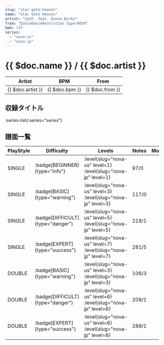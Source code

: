 ```yaml
---
slug: "star-gate-heaven"
name: "Star Gate Heaven"
artist: "SySF. feat. Donna Burke"
from: "DanceDanceRevolution SuperNOVA"
bpm: 145
series:
  - "nova-us"
  - "nova-jp"
---
```


# {{ $doc.name }} / {{ $doc.artist }}

|Artist|BPM|From|
|------|---|----|
|{{ $doc.artist }}|{{ $doc.bpm }}|{{ $doc.from }}|

## 収録タイトル

:series-list{:series="series"}

## 譜面一覧

|PlayStyle|Difficulty|Levels|Notes|Movie|
|---------|----------|------|-----|-----|
|SINGLE| :badge[BEGINNER]{type="info"}|<div class="field is-grouped is-grouped-multiline"> :level{slug="nova-us" level=1} :level{slug="nova-jp" level=1}</div>|97/0||
|SINGLE| :badge[BASIC]{type="warning"}|<div class="field is-grouped is-grouped-multiline"> :level{slug="nova-us" level=3} :level{slug="nova-jp" level=3}</div>|117/0||
|SINGLE| :badge[DIFFICULT]{type="danger"}|<div class="field is-grouped is-grouped-multiline"> :level{slug="nova-us" level=5} :level{slug="nova-jp" level=5}</div>|218/1||
|SINGLE| :badge[EXPERT]{type="success"}|<div class="field is-grouped is-grouped-multiline"> :level{slug="nova-us" level=7} :level{slug="nova-jp" level=7}</div>|281/5||
|DOUBLE| :badge[BASIC]{type="warning"}|<div class="field is-grouped is-grouped-multiline"> :level{slug="nova-us" level=3} :level{slug="nova-jp" level=3}</div>|106/3||
|DOUBLE| :badge[DIFFICULT]{type="danger"}|<div class="field is-grouped is-grouped-multiline"> :level{slug="nova-us" level=6} :level{slug="nova-jp" level=6}</div>|209/1||
|DOUBLE| :badge[EXPERT]{type="success"}|<div class="field is-grouped is-grouped-multiline"> :level{slug="nova-us" level=8} :level{slug="nova-jp" level=8}</div>|288/1||
